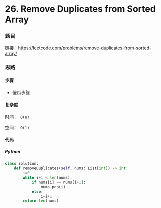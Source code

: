 

# 26. Remove Duplicates from Sorted Array

### 题目

链接：https://leetcode.com/problems/remove-duplicates-from-sorted-array/



### 思路

#### 步骤

- 傻瓜步骤



#### 复杂度

时间：` O(n)`

空间：` O(1)`



#### 代码

##### Python

```python
class Solution:
    def removeDuplicates(self, nums: List[int]) -> int:
        i=0
        while i+1 < len(nums):
            if nums[i] == nums[i+1]:
                nums.pop(i)
            else:
                i=i+1
        return len(nums)
```
